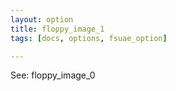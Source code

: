 ```yaml
---
layout: option
title: floppy_image_1
tags: [docs, options, fsuae_option]

---
```


See: floppy_image_0
